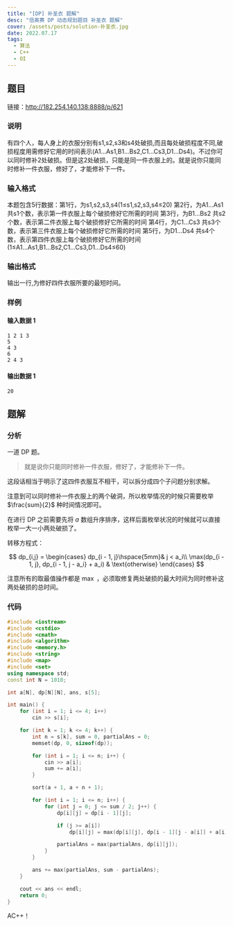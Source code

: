 ```yaml
---
title: "[DP] 补圣衣 题解"
desc: "信奥赛 DP 动态规划题目 补圣衣 题解"
cover: /assets/posts/solution-补圣衣.jpg
date: 2022.07.17
tags:
  - 算法
  - C++
  - OI
---
```


## 题目

链接：<http://182.254.140.138:8888/p/621>

### 说明

有四个人，每人身上的衣服分别有s1,s2,s3和s4处破损,而且每处破损程度不同,破损程度用需修好它用的时间表示(A1...As1,B1...Bs2,C1...Cs3,D1...Ds4)。不过你可以同时修补2处破损。但是这2处破损，只能是同一件衣服上的。就是说你只能同时修补一件衣服，修好了，才能修补下一件。

### 输入格式

本题包含5行数据：第1行，为s1,s2,s3,s4(1≤s1,s2,s3,s4≤20) 第2行，为A1...As1 共s1个数，表示第一件衣服上每个破损修好它所需的时间 第3行，为B1...Bs2 共s2个数，表示第二件衣服上每个破损修好它所需的时间 第4行，为C1...Cs3 共s3个数，表示第三件衣服上每个破损修好它所需的时间 第5行，为D1...Ds4 共s4个数，表示第四件衣服上每个破损修好它所需的时间 (1≤A1...As1,B1...Bs2,C1...Cs3,D1...Ds4≤60)

### 输出格式

输出一行,为修好四件衣服所要的最短时间。

### 样例

#### 输入数据 1

```input1
1 2 1 3		
5
4 3
6
2 4 3
```

#### 输出数据 1

```output1
20
```

## 题解

### 分析

一道 DP 题。

> 就是说你只能同时修补一件衣服，修好了，才能修补下一件。

这段话相当于明示了这四件衣服互不相干，可以拆分成四个子问题分别求解。

注意到可以同时修补一件衣服上的两个破洞，所以枚举情况的时候只需要枚举 $\frac{sum}{2}$ 种时间情况即可。

在进行 DP 之前需要先将 $a$ 数组升序排序，这样后面枚举状况的时候就可以直接枚举一大一小两处破损了。

转移方程式：

$$
dp_{i,j} =
\begin{cases}
dp_{i - 1, j}\hspace{5mm}& j < a_i\\
\max(dp_{i - 1, j}, dp_{i - 1, j - a_i} + a_i) & \text{otherwise}
\end{cases}
$$

注意所有的取最值操作都是 $\max$ ，必须取修复两处破损的最大时间为同时修补这两处破损的总时间。

### 代码

```cpp
#include <iostream>
#include <cstdio>
#include <cmath>
#include <algorithm>
#include <memory.h>
#include <string>
#include <map>
#include <set>
using namespace std;
const int N = 1010;

int a[N], dp[N][N], ans, s[5];

int main() {
    for (int i = 1; i <= 4; i++)
        cin >> s[i];

    for (int k = 1; k <= 4; k++) {
        int n = s[k], sum = 0, partialAns = 0;
        memset(dp, 0, sizeof(dp));

        for (int i = 1; i <= n; i++) {
            cin >> a[i];
            sum += a[i];
        }

        sort(a + 1, a + n + 1);

        for (int i = 1; i <= n; i++) {
            for (int j = 0; j <= sum / 2; j++) {
                dp[i][j] = dp[i - 1][j];

                if (j >= a[i])
                    dp[i][j] = max(dp[i][j], dp[i - 1][j - a[i]] + a[i]);

                partialAns = max(partialAns, dp[i][j]);
            }
        }

        ans += max(partialAns, sum - partialAns);
    }

    cout << ans << endl;
    return 0;
}
```

AC++！
